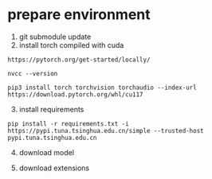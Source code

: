 
# prepare environment

1. git submodule update 
2. install  torch compiled with cuda

`https://pytorch.org/get-started/locally/`

`nvcc --version`

`pip3 install torch torchvision torchaudio --index-url https://download.pytorch.org/whl/cu117`

3. install requirements

`pip install -r requirements.txt -i https://pypi.tuna.tsinghua.edu.cn/simple --trusted-host pypi.tuna.tsinghua.edu.cn`


4. download model

5. download extensions

